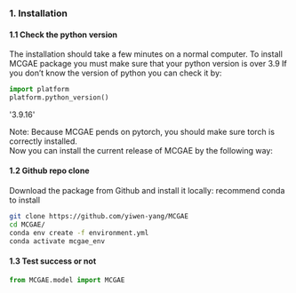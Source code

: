 
### 1. Installation
#### 1.1 Check the python version
The installation should take a few minutes on a normal computer. To install MCGAE package you must make sure that your python version is over 3.9 If you don’t know the version of python you can check it by:


```python
import platform
platform.python_version()
```

  '3.9.16'


Note: Because MCGAE pends on pytorch, you should make sure torch is correctly installed.
<br>
Now you can install the current release of MCGAE by the following way:


#### 1.2  Github repo clone
Download the package from Github and install it locally:
recommend conda to install


```bash
git clone https://github.com/yiwen-yang/MCGAE
cd MCGAE/
conda env create -f environment.yml
conda activate mcgae_env
```
#### 1.3 Test success or not
```python
from MCGAE.model import MCGAE
```